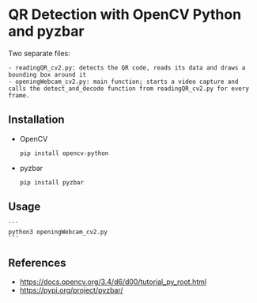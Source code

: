 # QR Detection with OpenCV Python and pyzbar

Two separate files:

    - readingQR_cv2.py: detects the QR code, reads its data and draws a bounding box around it
    - openingWebcam_cv2.py: main function; starts a video capture and calls the detect_and_decode function from readingQR_cv2.py for every frame.

## Installation

- OpenCV 
    
    ```
    pip install opencv-python
    ```

- pyzbar

    ```
    pip install pyzbar
    ```

## Usage

    ```
    python3 openingWebcam_cv2.py
    ```

## References
- https://docs.opencv.org/3.4/d6/d00/tutorial_py_root.html
- https://pypi.org/project/pyzbar/
